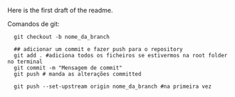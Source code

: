 Here is the first draft of the readme.

Comandos de git:

```shell
  git checkout -b nome_da_branch

  ## adicionar um commit e fazer push para o repository
  git add . #adiciona todos os ficheiros se estivermos na root folder no terminal
  git commit -m "Mensagem de commit"
  git push # manda as alterações committed

  git push --set-upstream origin nome_da_branch #na primeira vez

```
